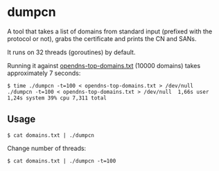 # dumpcn

A tool that takes a list of domains from standard input (prefixed with the
protocol or not), grabs the certificate and prints the CN and SANs.

It runs on 32 threads (goroutines) by default.


Running it against
[opendns-top-domains.txt](https://raw.githubusercontent.com/opendns/public-domain-lists/master/opendns-top-domains.txt)
(10000 domains) takes approximately 7 seconds:
```
$ time ./dumpcn -t=100 < opendns-top-domains.txt > /dev/null
./dumpcn -t=100 < opendns-top-domains.txt > /dev/null  1,66s user 1,24s system 39% cpu 7,311 total
```

## Usage

```
$ cat domains.txt | ./dumpcn
```

Change number of threads:
```
$ cat domains.txt | ./dumpcn -t=100
```
